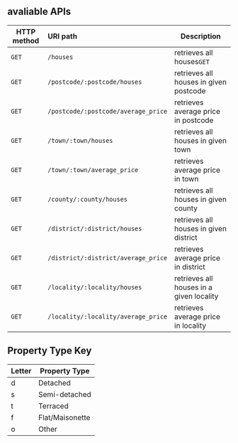## avaliable APIs

| HTTP method | URI path                            | Description                              |
| ----------- | :---------------------------------- | ---------------------------------------- |
| `GET`       | `/houses`                           | retrieves all houses`GET`                |
| `GET`       | `/postcode/:postcode/houses`        | retrieves all houses in given postcode   |
| `GET`       | `/postcode/:postcode/average_price` | retrieves average price in postcode      |
| `GET`       | `/town/:town/houses`                | retrieves all houses in given town       |
| `GET`       | `/town/:town/average_price`         | retrieves average price in town          |
| `GET`       | `/county/:county/houses`            | retrieves all houses in given county     |
| `GET`       | `/district/:district/houses`        | retrieves all houses in given district   |
| `GET`       | `/district/:district/average_price` | retrieves average price in district      |
| `GET`       | `/locality/:locality/houses`        | retrieves all houses in a given locality |
| `GET`       | `/locality/:locality/average_price` | retrieves average price in locality      |


## Property Type Key

| Letter | Property Type   |
| ------ | --------------- |
| d      | Detached        |
| s      | Semi-detached   |
| t      | Terraced        |
| f      | Flat/Maisonette |
| o      | Other           |
